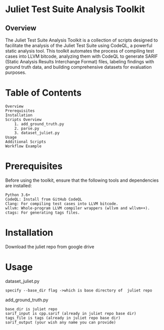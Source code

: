# Juliet Test Suite Analysis Toolkit

## Overview

The Juliet Test Suite Analysis Toolkit is a collection of scripts designed to facilitate the analysis of the Juliet Test Suite using CodeQL, a powerful static analysis tool. This toolkit automates the process of compiling test cases into LLVM bitcode, analyzing them with CodeQL to generate SARIF (Static Analysis Results Interchange Format) files, labeling findings with ground truth data, and building comprehensive datasets for evaluation purposes.

# Table of Contents

    Overview
    Prerequisites
    Installation
    Scripts Overview
        1. add_ground_truth.py
        2. parse.py
        3. dataset_juliet.py
    Usage
    Additional Scripts
    Workflow Example

# Prerequisites
Before using the toolkit, ensure that the following tools and dependencies are installed:


    Python 3.6+
    CodeQL: Install from GitHub CodeQL
    Clang: For compiling test cases into LLVM bitcode.
    wllvm: Whole-program LLVM compiler wrappers (wllvm and wllvm++).
    ctags: For generating tags files.

# Installation

Download the juliet repo from google drive 

# Usage 

dataset_juliet.py 
```aiignore
specify --base_dir flag ->which is base directory of  juliet repo
```

add_ground_truth.py
```aiignore
base_dir is juliet repo
sarif_input is cpp.sarif (already in juliet repo base dir)
tags_file is tags (already in juliet repo base dir)
sarif_output (your wish any name you can provide) 
```


